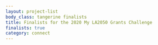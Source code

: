 ```yaml
---
layout: project-list
body_class: tangerine finalists
title: Finalists for the 2020 My LA2050 Grants Challenge
finalists: true
category: connect
---
```

